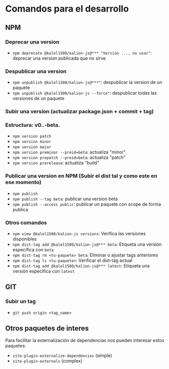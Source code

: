 # Comandos para el desarrollo

## NPM

### Deprecar una version

* `npm deprecate @kalel1500/kalion-js@*** "Versión ..., no usar"`: deprecar una version publicada que no sirve

### Despublicar una version

* `npm unpublish @kalel1500/kalion-js@***"`: despublicar la version de un paquete
* `npm unpublish @kalel1500/kalion-js --force"`: despublicar todas las versiones de un paquete

### Subir una version (actualizar package.json + commit + tag)

### Estructura: v0.<minor>.<patch>-beta.<build>

* `npm version patch`
* `npm version minor`
* `npm version major`
* `npm version preminor --preid=beta`: actualiza "minor"
* `npm version prepatch --preid=beta`: actualiza "patch"
* `npm version prerelease`: actualiza "build"

### Publicar una version en NPM (Subir el dist tal y como este en ese momento)

* `npm publish`
* `npm publish --tag beta`: publicar una version beta
* `npm publish --access public`: publicar un paquete con scope de forma publica

### Otros comandos

* `npm view @kalel1500/kalion-js versions`: Verifica las versiones disponibles
* `npm dist-tag add @kalel1500/kalion-js@*** beta`: Etiqueta una versión específica con `beta`
* `npm dist-tag rm <tu-paquete> beta`: Eliminar o ajustar tags anteriores
* `npm dist-tag ls <tu-paquete>`: Verificar el dist-tag actual
* `npm dist-tag add @kalel1500/kalion-js@*** latest`: Etiqueta una versión específica con `latest`

## GIT

### Subir un tag

* `git push origin <tag_name>`

## Otros paquetes de interes

Para facilitar la externalización de dependencias nos pueden interesar estos paquetes:

* `vite-plugin-externalize-dependencies` (simple)
* `vite-plugin-externals` (complex)
